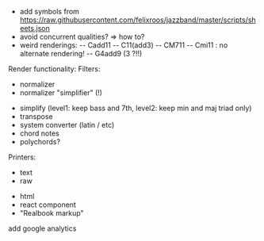 - add symbols from https://raw.githubusercontent.com/felixroos/jazzband/master/scripts/sheets.json
- avoid concurrent qualities? => how to?
- weird renderings: 
-- Cadd11
-- C11(add3)
-- CM711
-- Cmi11 : no alternate rendering!
-- G4add9 (3 ?!!)

Render functionality:
Filters:
+ normalizer 
+ normalizer "simplifier" (!)
- simplify (level1: keep bass and 7th, level2: keep min and maj triad only)
- transpose
- system converter (latin / etc)
- chord notes
- polychords?

Printers:
+ text
+ raw
- html
- react component
- "Realbook markup"

add google analytics
